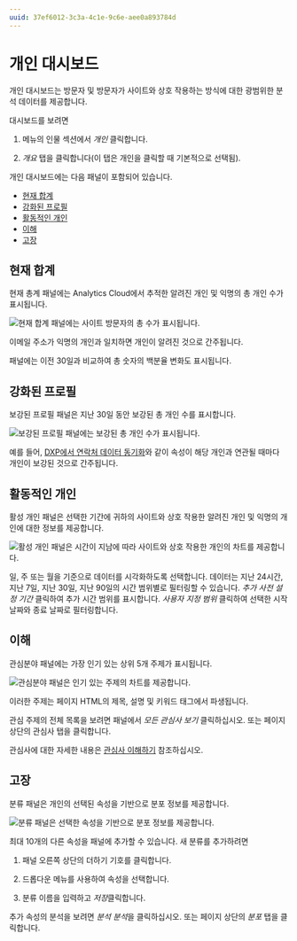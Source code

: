 ```yaml
---
uuid: 37ef6012-3c3a-4c1e-9c6e-aee0a893784d
---
```


# 개인 대시보드

개인 대시보드는 방문자 및 방문자가 사이트와 상호 작용하는 방식에 대한 광범위한 분석 데이터를 제공합니다.

대시보드를 보려면

1. 메뉴의 인물 섹션에서 _개인_ 클릭합니다.

1. _개요_ 탭을 클릭합니다(이 탭은 개인을 클릭할 때 기본적으로 선택됨).

개인 대시보드에는 다음 패널이 포함되어 있습니다.

* [현재 합계](#current-totals)
* [강화된 프로필](#enriched-profiles)
* [활동적인 개인](#active-individuals)
* [이해](#interests)
* [고장](#breakdown)

## 현재 합계

현재 총계 패널에는 Analytics Cloud에서 추적한 알려진 개인 및 익명의 총 개인 수가 표시됩니다.

![현재 합계 패널에는 사이트 방문자의 총 수가 표시됩니다.](./individuals-dashboard/images/01.png)

이메일 주소가 익명의 개인과 일치하면 개인이 알려진 것으로 간주됩니다.

패널에는 이전 30일과 비교하여 총 숫자의 백분율 변화도 표시됩니다.

## 강화된 프로필

보강된 프로필 패널은 지난 30일 동안 보강된 총 개인 수를 표시합니다.

![보강된 프로필 패널에는 보강된 총 개인 수가 표시됩니다.](./individuals-dashboard/images/02.png)

예를 들어, [DXP에서 연락처 데이터 동기화](../../getting-started/connecting-liferay-dxp-to-analytics-cloud.md)와 같이 속성이 해당 개인과 연관될 때마다 개인이 보강된 것으로 간주됩니다.

## 활동적인 개인

활성 개인 패널은 선택한 기간에 귀하의 사이트와 상호 작용한 알려진 개인 및 익명의 개인에 대한 정보를 제공합니다.

![활성 개인 패널은 시간이 지남에 따라 사이트와 상호 작용한 개인의 차트를 제공합니다.](./individuals-dashboard/images/03.png)

일, 주 또는 월을 기준으로 데이터를 시각화하도록 선택합니다. 데이터는 지난 24시간, 지난 7일, 지난 30일, 지난 90일의 시간 범위별로 필터링할 수 있습니다. *추가 사전 설정 기간* 클릭하여 추가 시간 범위를 표시합니다. *사용자 지정 범위* 클릭하여 선택한 시작 날짜와 종료 날짜로 필터링합니다.

## 이해

관심분야 패널에는 가장 인기 있는 상위 5개 주제가 표시됩니다. 

![관심분야 패널은 인기 있는 주제의 차트를 제공합니다.](./individuals-dashboard/images/04.png)

이러한 주제는 페이지 HTML의 제목, 설명 및 키워드 태그에서 파생됩니다.

관심 주제의 전체 목록을 보려면 패널에서 *모든 관심사 보기* 클릭하십시오. 또는 페이지 상단의 관심사 탭을 클릭합니다. 

관심사에 대한 자세한 내용은 [관심사 이해하기](../../workspace-data/definitions/managing-interest-topics.md#understanding-interests) 참조하십시오.

## 고장

분류 패널은 개인의 선택된 속성을 기반으로 분포 정보를 제공합니다.

![분류 패널은 선택한 속성을 기반으로 분포 정보를 제공합니다.](./individuals-dashboard/images/05.png)

최대 10개의 다른 속성을 패널에 추가할 수 있습니다. 새 분류를 추가하려면

1. 패널 오른쪽 상단의 더하기 기호를 클릭합니다. 

1. 드롭다운 메뉴를 사용하여 속성을 선택합니다. 

1. 분류 이름을 입력하고 *저장*클릭합니다.

추가 속성의 분석을 보려면 *분석 분석*을 클릭하십시오. 또는 페이지 상단의 _분포_ 탭을 클릭합니다.

